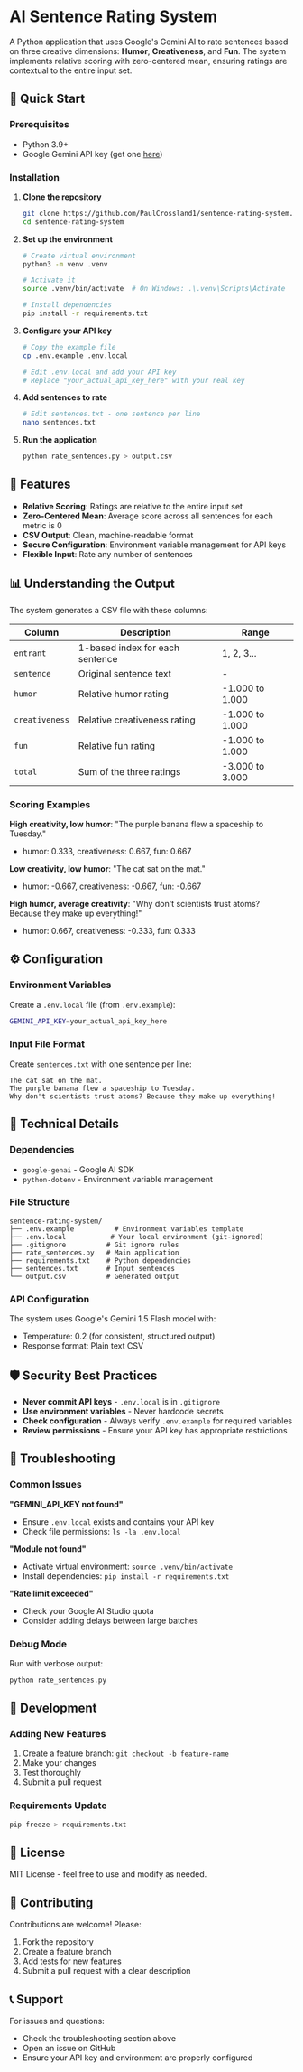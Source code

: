 # AI Sentence Rating System

A Python application that uses Google's Gemini AI to rate sentences based on three creative dimensions: **Humor**, **Creativeness**, and **Fun**. The system implements relative scoring with zero-centered mean, ensuring ratings are contextual to the entire input set.

## 🚀 Quick Start

### Prerequisites
- Python 3.9+
- Google Gemini API key (get one [here](https://aistudio.google.com/app/apikey))

### Installation

1. **Clone the repository**
   ```bash
   git clone https://github.com/PaulCrossland1/sentence-rating-system.git
   cd sentence-rating-system
   ```

2. **Set up the environment**
   ```bash
   # Create virtual environment
   python3 -m venv .venv
   
   # Activate it
   source .venv/bin/activate  # On Windows: .\.venv\Scripts\Activate
   
   # Install dependencies
   pip install -r requirements.txt
   ```

3. **Configure your API key**
   ```bash
   # Copy the example file
   cp .env.example .env.local
   
   # Edit .env.local and add your API key
   # Replace "your_actual_api_key_here" with your real key
   ```

4. **Add sentences to rate**
   ```bash
   # Edit sentences.txt - one sentence per line
   nano sentences.txt
   ```

5. **Run the application**
   ```bash
   python rate_sentences.py > output.csv
   ```

## 🎯 Features

- **Relative Scoring**: Ratings are relative to the entire input set
- **Zero-Centered Mean**: Average score across all sentences for each metric is 0
- **CSV Output**: Clean, machine-readable format
- **Secure Configuration**: Environment variable management for API keys
- **Flexible Input**: Rate any number of sentences

## 📊 Understanding the Output

The system generates a CSV file with these columns:

| Column | Description | Range |
|--------|-------------|--------|
| `entrant` | 1-based index for each sentence | 1, 2, 3... |
| `sentence` | Original sentence text | - |
| `humor` | Relative humor rating | -1.000 to 1.000 |
| `creativeness` | Relative creativeness rating | -1.000 to 1.000 |
| `fun` | Relative fun rating | -1.000 to 1.000 |
| `total` | Sum of the three ratings | -3.000 to 3.000 |

### Scoring Examples

**High creativity, low humor**: "The purple banana flew a spaceship to Tuesday."
- humor: 0.333, creativeness: 0.667, fun: 0.667

**Low creativity, low humor**: "The cat sat on the mat."
- humor: -0.667, creativeness: -0.667, fun: -0.667

**High humor, average creativity**: "Why don't scientists trust atoms? Because they make up everything!"
- humor: 0.667, creativeness: -0.333, fun: 0.333

## ⚙️ Configuration

### Environment Variables
Create a `.env.local` file (from `.env.example`):

```bash
GEMINI_API_KEY=your_actual_api_key_here
```

### Input File Format
Create `sentences.txt` with one sentence per line:

```
The cat sat on the mat.
The purple banana flew a spaceship to Tuesday.
Why don't scientists trust atoms? Because they make up everything!
```

## 🔧 Technical Details

### Dependencies
- `google-genai` - Google AI SDK
- `python-dotenv` - Environment variable management

### File Structure
```
sentence-rating-system/
├── .env.example          # Environment variables template
├── .env.local           # Your local environment (git-ignored)
├── .gitignore          # Git ignore rules
├── rate_sentences.py   # Main application
├── requirements.txt    # Python dependencies
├── sentences.txt       # Input sentences
└── output.csv          # Generated output
```

### API Configuration
The system uses Google's Gemini 1.5 Flash model with:
- Temperature: 0.2 (for consistent, structured output)
- Response format: Plain text CSV

## 🛡️ Security Best Practices

- **Never commit API keys** - `.env.local` is in `.gitignore`
- **Use environment variables** - Never hardcode secrets
- **Check configuration** - Always verify `.env.example` for required variables
- **Review permissions** - Ensure your API key has appropriate restrictions

## 🐛 Troubleshooting

### Common Issues

**"GEMINI_API_KEY not found"**
- Ensure `.env.local` exists and contains your API key
- Check file permissions: `ls -la .env.local`

**"Module not found"**
- Activate virtual environment: `source .venv/bin/activate`
- Install dependencies: `pip install -r requirements.txt`

**"Rate limit exceeded"**
- Check your Google AI Studio quota
- Consider adding delays between large batches

### Debug Mode
Run with verbose output:
```bash
python rate_sentences.py
```

## 📝 Development

### Adding New Features
1. Create a feature branch: `git checkout -b feature-name`
2. Make your changes
3. Test thoroughly
4. Submit a pull request

### Requirements Update
```bash
pip freeze > requirements.txt
```

## 📄 License
MIT License - feel free to use and modify as needed.

## 🤝 Contributing
Contributions are welcome! Please:
1. Fork the repository
2. Create a feature branch
3. Add tests for new features
4. Submit a pull request with a clear description

## 📞 Support
For issues and questions:
- Check the troubleshooting section above
- Open an issue on GitHub
- Ensure your API key and environment are properly configured